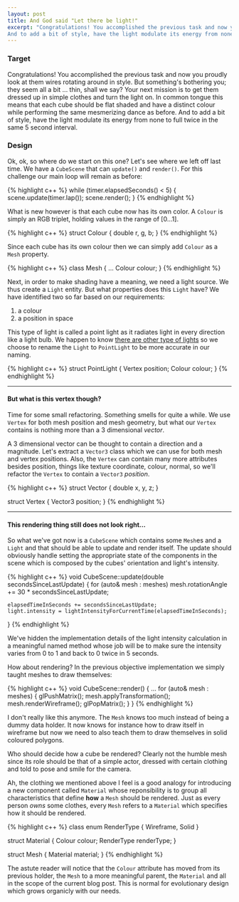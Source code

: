 ```yaml
---
layout: post
title: And God said "Let there be light!"
excerpt: "Congratulations! You accomplished the previous task and now you proudly look at them wires rotating around in style. But something's bothering you; they seem all a bit ... thin, shall we say? Your next mission is to get them dressed up in simple clothes and turn the light on. In common tongue this means that each cube should be flat shaded and have a distinct colour while performing the same mesmerizing dance as before.
And to add a bit of style, have the light modulate its energy from none to full twice in the same 5 second interval."
---
```

### Target

Congratulations! You accomplished the previous task and now you proudly look at them wires rotating around in style. But something's bothering you; they seem all a bit ... thin, shall we say? Your next mission is to get them dressed up in simple clothes and turn the light on. In common tongue this means that each cube should be flat shaded and have a distinct colour while performing the same mesmerizing dance as before.
And to add a bit of style, have the light modulate its energy from none to full twice in the same 5 second interval.

### Design

Ok, ok, so where do we start on this one? Let's see where we left off last time. We have a `CubeScene` that can `update()` and `render()`. For this challenge our main loop will remain as before:

{% highlight c++ %}
while (timer.elapsedSeconds() < 5) {
    scene.update(timer.lap());
    scene.render();
}
{% endhighlight %}

What is new however is that each cube now has its own color. A `Colour` is simply an RGB triplet, holding values in the range of [0...1].

{% highlight c++ %}
struct Colour {
    double r, g, b;
}
{% endhighlight %}

Since each cube has its own colour then we can simply add `Colour` as a `Mesh` property.

{% highlight c++ %}
class Mesh {
    ...
    Colour colour;
}
{% endhighlight %}

Next, in order to make shading have a meaning, we need a light source. We thus create a `Light` entity. But what properties does this `Light` have? We have identified two so far based on our requirements:

1. a colour
2. a position in space

This type of light is called a point light as it radiates light in every direction like a light bulb. We happen to know [there are other type of lights](http://en.wikipedia.org/wiki/Shading#Lighting) so we choose to rename the `Light` to `PointLight` to be more accurate in our naming.

{% highlight c++ %}
struct PointLight {
    Vertex position;
    Colour colour;
}
{% endhighlight %}

----

#### But what is this vertex though?

Time for some small refactoring. Something smells for quite a while. We use `Vertex` for both mesh position and mesh geometry, but what our `Vertex` contains is nothing more than a 3 dimensional _vector_. 

A 3 dimensional vector can be thought to contain a direction and a magnitude. Let's extract a `Vector3` class which we can use for both mesh and vertex positions. Also, the `Vertex` can contain many more attributes besides position, things like texture coordinate, colour, normal, so we'll refactor the `Vertex` to contain a `Vector3` _position_.

{% highlight c++ %}
struct Vector {
    double x, y, z;
}

struct Vertex {
    Vector3 position;
}
{% endhighlight %}

----

#### This rendering thing still does not look right...

So what we've got now is a `CubeScene` which contains some `Mesh`es and a `Light` and that should be able to update and render itself.
The update should obviously handle setting the appropriate state of the components in the scene which is composed by the cubes' orientation and light's intensity.

{% highlight c++ %}
void CubeScene::update(double secondsSinceLastUpdate) {
    for (auto& mesh : meshes)
        mesh.rotationAngle += 30 * secondsSinceLastUpdate;

    elapsedTimeInSeconds += secondsSinceLastUpdate;
    light.intensity = lightIntensityForCurrentTime(elapsedTimeInSeconds);
}
{% endhighlight %}

We've hidden the implementation details of the light intensity calculation in a meaningful named method whose job will be to make sure the intensity varies from 0 to 1 and back to 0 twice in 5 seconds.

How about rendering? In the previous objective implementation we simply taught meshes to draw themselves:

{% highlight c++ %}
void CubeScene::render() {
    ...
    for (auto& mesh : meshes) {
        glPushMatrix();
        mesh.applyTransformation();
        mesh.renderWireframe();
        glPopMatrix();
    }
}
{% endhighlight %}

I don't really like this anymore. The `Mesh` knows too much instead of being a dummy data holder. It now knows for instance how to draw itself in wireframe but now we need to also teach them to draw themselves in solid coloured polygons. 

Who should decide how a cube be rendered? Clearly not the humble mesh since its role should be that of a simple actor, dressed with certain clothing and told to pose and smile for the camera.

Ah, the clothing we mentioned above I feel is a good analogy for introducing a new component called `Material` whose reponsibility is to group all characteristics that define __how__ a `Mesh` should be rendered. Just as every person _owns_ some clothes, every `Mesh` refers to a `Material` which specifies how it should be rendered.

{% highlight c++ %}
class enum RenderType {
    Wireframe,
    Solid
}

struct Material {
    Colour colour;
    RenderType renderType;
}

struct Mesh {
    Material material;
}
{% endhighlight %}

The astute reader will notice that the `Colour` attribute has moved from its previous holder, the `Mesh` to a more meaningful parent, the `Material` and all in the scope of the current blog post. This is normal for evolutionary design which grows organicly with our needs.
